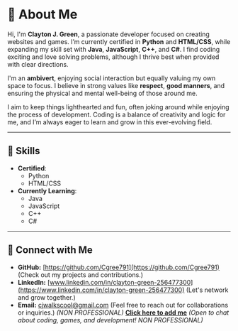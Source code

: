 # 👋 About Me

Hi, I'm **Clayton J. Green**, a passionate developer focused on creating websites and games. I’m currently certified in **Python** and **HTML/CSS**, while expanding my skill set with **Java**, **JavaScript**, **C++**, and **C#**. I find coding exciting and love solving problems, although I thrive best when provided with clear directions.

I'm an **ambivert**, enjoying social interaction but equally valuing my own space to focus. I believe in strong values like **respect**, **good manners**, and ensuring the physical and mental well-being of those around me.

I aim to keep things lighthearted and fun, often joking around while enjoying the process of development. Coding is a balance of creativity and logic for me, and I’m always eager to learn and grow in this ever-evolving field.

---

## 🚀 Skills
- **Certified**: 
  - Python 
  - HTML/CSS
- **Currently Learning**: 
  - Java 
  - JavaScript 
  - C++
  - C#

---

## 🔗 Connect with Me

- **GitHub:** [https://github.com/Cgree791](https://github.com/Cgree791) (Check out my projects and contributions.)
- **LinkedIn:** [www.linkedin.com/in/clayton-green-256477300](https://www.linkedin.com/in/clayton-green-256477300) (Let's network and grow together.)
- **Email:** [cjwalkscool@gmail.com](mailto:cjwalkscool@gmail.com) (Feel free to reach out for collaborations or inquiries.) *(NON PROFESSIONAL)*
[**Click here to add me**](https://discord.com/users/595681336816173074) *(Open to chat about coding, games, and development! NON PROFESSIONAL)*

